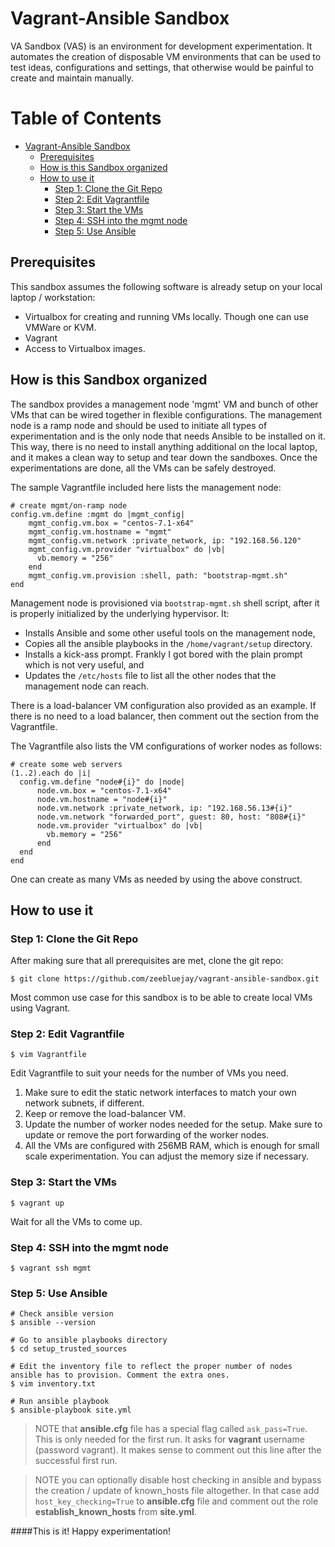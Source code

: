 # Vagrant-Ansible Sandbox
VA Sandbox (VAS) is an environment for development experimentation. It automates the creation of disposable VM environments that can be used to test ideas, configurations and settings, that otherwise would be painful to create and maintain manually.

Table of Contents
=================

  * [Vagrant\-Ansible Sandbox](#vagrant-ansible-sandbox)
    * [Prerequisites](#prerequisites)
    * [How is this Sandbox organized](#how-is-this-sandbox-organized)
    * [How to use it](#how-to-use-it)
        * [Step 1: Clone the Git Repo](#step-1-clone-the-git-repo)
        * [Step 2: Edit Vagrantfile](#step-2-edit-vagrantfile)
        * [Step 3: Start the VMs](#step-3-start-the-vms)
        * [Step 4: SSH into the mgmt node](#step-4-ssh-into-the-mgmt-node)
        * [Step 5: Use Ansible](#step-5-use-ansible)

## Prerequisites
This sandbox assumes the following software is already setup on your local laptop / workstation:

  + Virtualbox for creating and running VMs locally. Though one can use VMWare or KVM.
  + Vagrant
  + Access to Virtualbox images.


## How is this Sandbox organized
The sandbox provides a management node 'mgmt' VM and bunch of other VMs that can be wired together in flexible configurations. The management node is a ramp node and should be used to initiate all types of experimentation and is the only node that needs Ansible to be installed on it. This way, there is no need to install anything additional on the local laptop, and it makes a clean way to setup and tear down the sandboxes. Once the experimentations are done, all the VMs can be safely destroyed.

The sample Vagrantfile included here lists the management node:

```text
# create mgmt/on-ramp node
config.vm.define :mgmt do |mgmt_config|
    mgmt_config.vm.box = "centos-7.1-x64"
    mgmt_config.vm.hostname = "mgmt"
    mgmt_config.vm.network :private_network, ip: "192.168.56.120"
    mgmt_config.vm.provider "virtualbox" do |vb|
      vb.memory = "256"
    end
    mgmt_config.vm.provision :shell, path: "bootstrap-mgmt.sh"
end
```
Management node is provisioned via `bootstrap-mgmt.sh` shell script, after it is properly initialized by the underlying hypervisor. It:

  + Installs Ansible and some other useful tools on the management node,
  + Copies all the ansible playbooks in the `/home/vagrant/setup` directory.
  + Installs a kick-ass prompt. Frankly I got bored with the plain prompt which is not very useful, and
  + Updates the `/etc/hosts` file to list all the other nodes that the management node can reach.

There is a load-balancer VM configuration also provided as an example. If there is no need to a load balancer, then comment out the section from the Vagrantfile.

The Vagrantfile also lists the VM configurations of worker nodes as follows:

```text
# create some web servers
(1..2).each do |i|
  config.vm.define "node#{i}" do |node|
      node.vm.box = "centos-7.1-x64"
      node.vm.hostname = "node#{i}"
      node.vm.network :private_network, ip: "192.168.56.13#{i}"
      node.vm.network "forwarded_port", guest: 80, host: "808#{i}"
      node.vm.provider "virtualbox" do |vb|
        vb.memory = "256"
      end
  end
end
```
One can create as many VMs as needed by using the above construct.

## How to use it

### Step 1: Clone the Git Repo
After making sure that all prerequisites are met, clone the git repo:
```
$ git clone https://github.com/zeebluejay/vagrant-ansible-sandbox.git
```

Most common use case for this sandbox is to be able to create local VMs using Vagrant.

### Step 2: Edit Vagrantfile
```
$ vim Vagrantfile
```

Edit Vagrantfile to suit your needs for the number of VMs you need.

1. Make sure to edit the static network interfaces to match your own network subnets, if different.
2. Keep or remove the load-balancer VM.
3. Update the number of worker nodes needed for the setup. Make sure to update or remove the port forwarding of the worker nodes.
4. All the VMs are configured with 256MB RAM, which is enough for small scale experimentation. You can adjust the memory size if necessary.

### Step 3: Start the VMs
```
$ vagrant up
```
Wait for all the VMs to come up.

### Step 4: SSH into the mgmt node
```
$ vagrant ssh mgmt
```

### Step 5: Use Ansible

```
# Check ansible version
$ ansible --version

# Go to ansible playbooks directory
$ cd setup_trusted_sources

# Edit the inventory file to reflect the proper number of nodes ansible has to provision. Comment the extra ones.
$ vim inventory.txt

# Run ansible playbook
$ ansible-playbook site.yml

```

> NOTE that **ansible.cfg** file has a special flag called `ask_pass=True`. This is only needed for the first run. It asks for **vagrant** username (password vagrant). It makes sense to comment out this line after the successful first run.

> NOTE you can optionally disable host checking in ansible and bypass the creation / update of known_hosts file altogether. In that case add `host_key_checking=True` to **ansible.cfg** file and comment out the role **establish_known_hosts** from **site.yml**.

####This is it! Happy experimentation!
